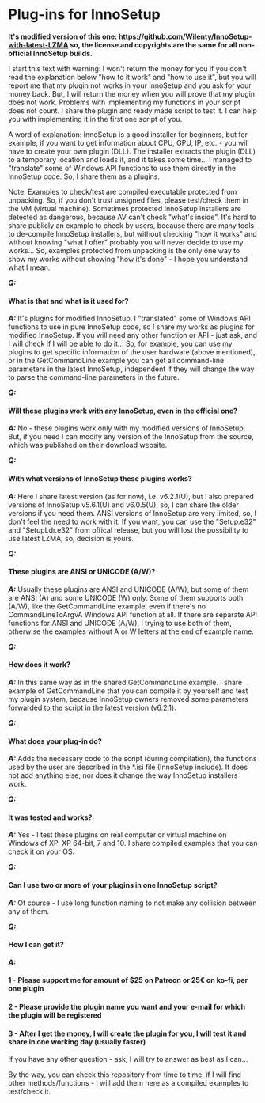# Plug-ins for InnoSetup

**It's modified version of this one: https://github.com/Wilenty/InnoSetup-with-latest-LZMA so, the license and copyrights are the same for all non-official InnoSetup builds.**

I start this text with warning:
I won't return the money for you if you don't read the explanation below "how to it work" and "how to use it", but you will report me that my plugin not works in your InnoSetup and you ask for your money back.
But, I will return the money when you will prove that my plugin does not work. Problems with implementing my functions in your script does not count. I share the plugin and ready made script to test it. I can help you with implementing it in the first one script of you.

A word of explanation:
InnoSetup is a good installer for beginners, but for example, if you want to get information about CPU, GPU, IP, etc. - you will have to create your own plugin (DLL). The installer extracts the plugin (DLL) to a temporary location and loads it, and it takes some time... I managed to "translate" some of Windows API functions to use them directly in the InnoSetup code. So, I share them as a plugins.

Note:
Examples to check/test are compiled executable protected from unpacking. So, if you don't trust unsigned files, please test/check them in the VM (virtual machine). Sometimes protected InnoSetup installers are detected as dangerous, because AV can't check "what's inside".
It's hard to share publicly an example to check by users, because there are many tools to de-compile InnoSetup installers, but without checking "how it works" and without knowing "what I offer" probably you will never decide to use my works... So, examples protected from unpacking is the only one way to show my works without showing "how it's done" - I hope you understand what I mean.

***Q:***
#### What is that and what is it used for?
***A:***
It's plugins for modified InnoSetup. I "translated" some of Windows API functions to use in pure InnoSetup code, so I share my works as plugins for modified InnoSetup. If you will need any other function or API - just ask, and I will check if I will be able to do it...
So, for example, you can use my plugins to get specific information of the user hardware (above mentioned), or in the GetCommandLine example you can get all command-line parameters in the latest InnoSetup, independent if they will change the way to parse the command-line parameters in the future.

***Q:***
#### Will these plugins work with any InnoSetup, even in the official one?
***A:***
No - these plugins work only with my modified versions of InnoSetup. But, if you need I can modify any version of the InnoSetup from the source, which was published on their download website.

***Q:***
#### With what versions of InnoSetup these plugins works?
***A:***
Here I share latest version (as for now), i.e. v6.2.1(U), but I also prepared versions of InnoSetup v5.6.1(U) and v6.0.5(U), so, I can share the older versions if you need them. ANSI versions of InnoSetup are very limited, so, I don't feel the need to work with it. 
If you want, you can use the "Setup.e32" and "SetupLdr.e32" from offical release, but you will lost the possibility to use latest LZMA, so, decision is yours.

***Q:***
#### These plugins are ANSI or UNICODE (A/W)?
***A:***
Usually these plugins are ANSI and UNICODE (A/W), but some of them are ANSI (A) and some UNICODE (W) only. Some of them supports both (A/W), like the GetCommandLine example, even if there's no CommandLineToArgvA Windows API function at all.
If there are separate API functions for ANSI and UNICODE (A/W), I trying to use both of them, otherwise the examples without A or W letters at the end of example name.

***Q:***
#### How does it work?
***A:***
In this same way as in the shared GetCommandLine example. I share example of GetCommandLine that you can compile it by yourself and test my plugin system, because InnoSetup owners removed some parameters forwarded to the script in the latest version (v6.2.1).

***Q:***
#### What does your plug-in do?
***A:***
Adds the necessary code to the script (during compilation), the functions used by the user are described in the *.isi file (InnoSetup include). It does not add anything else, nor does it change the way InnoSetup installers work.

***Q:***
#### It was tested and works?
***A:***
Yes - I test these plugins on real computer or virtual machine on Windows of XP, XP 64-bit, 7 and 10. I share compiled examples that you can check it on your OS.

***Q:***
#### Can I use two or more of your plugins in one InnoSetup script?
***A:***
Of course - I use long function naming to not make any collision between any of them.

***Q:***
#### How I can get it?
***A:***
#### 1 - Please support me for amount of $25 on Patreon or 25€ on ko-fi, per one plugin
#### 2 - Please provide the plugin name you want and your e-mail for which the plugin will be registered
#### 3 - After I get the money, I will create the plugin for you, I will test it and share in one working day (usually faster)

If you have any other question - ask, I will try to answer as best as I can...

By the way,
you can check this repository from time to time, if I will find other methods/functions - I will add them here as a compiled examples to test/check it.
